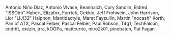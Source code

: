 Antonio Niño Díaz, Antonio Vivace, Beannaich, Cory Sandlin, Eldred "ISSOtm" Habert, Elizafox, Furrtek, Gekkio, Jeff Frohwein, John Harrison, Lior "LIJI32" Halphon, Mantidactyle, Marat Fayzullin, Martin "nocash" Korth, Pan of ATX, Pascal Felber, Pascal Felber, Paul Robson, T4g1, TechFalcon, endrift, exezin, jrra, kOOPa, mattcurrie, nitro2k01, pinobatch, Pat Fagan
